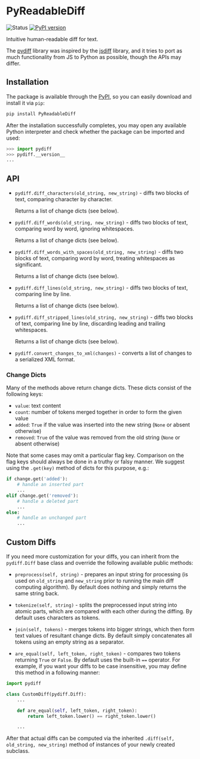 # PyReadableDiff

![Status](https://travis-ci.org/BeagleInc/PyReadableDiff.svg?branch=master)
[![PyPI version](https://badge.fury.io/py/PyReadableDiff.svg)](https://badge.fury.io/py/PyReadableDiff)

Intuitive human-readable diff for text.

The [pydiff](https://github.com/BeagleInc/PyReadableDiff)
library was inspired by the [jsdiff](https://github.com/kpdecker/jsdiff)
library, and it tries to port as much functionality from JS to Python as possible,
though the APIs may differ.

## Installation

The package is available through the [PyPI](https://pypi.python.org/pypi/PyReadableDiff),
so you can easily download and install it via `pip`:
```bash
pip install PyReadableDiff
```

After the installation successfully completes, you may open any available Python interpreter and check whether the package can be imported and used:
```python
>>> import pydiff
>>> pydiff.__version__
...
```

## API

* `pydiff.diff_characters(old_string, new_string)` - diffs two blocks of text, comparing character by character.

    Returns a list of change dicts (see below).

* `pydiff.diff_words(old_string, new_string)` - diffs two blocks of text, comparing word by word, ignoring whitespaces.

    Returns a list of change dicts (see below).

* `pydiff.diff_words_with_spaces(old_string, new_string)` - diffs two blocks of text, comparing word by word, treating whitespaces as significant.

    Returns a list of change dicts (see below).

* `pydiff.diff_lines(old_string, new_string)` - diffs two blocks of text, comparing line by line.

    Returns a list of change dicts (see below).

* `pydiff.diff_stripped_lines(old_string, new_string)` - diffs two blocks of text, comparing line by line, discarding leading and trailing whitespaces.

    Returns a list of change dicts (see below).

* `pydiff.convert_changes_to_xml(changes)` - converts a list of changes to a serialized XML format.

### Change Dicts

Many of the methods above return change dicts. These dicts consist of the following keys:

* `value`: text content
* `count`: number of tokens merged together in order to form the given value
* `added`: `True` if the value was inserted into the new string (`None` or absent otherwise)
* `removed`: `True` of the value was removed from the old string (`None` or absent otherwise)

Note that some cases may omit a particular flag key. Comparison on the flag keys should always be done in a truthy or falsy manner.
We suggest using the `.get(key)` method of dicts for this purpose, e.g.:
```python
if change.get('added'):
    # handle an inserted part
    ...
elif change.get('removed'):
    # handle a deleted part
    ...
else:
    # handle an unchanged part
    ...
```

## Custom Diffs

If you need more customization for your diffs, you can inherit from the `pydiff.Diff` base class and override the following available public methods:

* `preprocess(self, string)` - prepares an input string for processing (is used on `old_string` and `new_string` prior to running the main diff computing algorithm).
By default does nothing and simply returns the same string back.

* `tokenize(self, string)` - splits the preprocessed input string into atomic parts, which are compared with each other during the diffing.
By default uses characters as tokens.

* `join(self, tokens)` - merges tokens into bigger strings, which then form text values of resultant change dicts.
By default simply concatenates all tokens using an empty string as a separator.

* `are_equal(self, left_token, right_token)` - compares two tokens returning `True` or `False`.
By default uses the built-in `==` operator. For example, if you want your diffs to be case insensitive, you may define this method in a following manner:

```python
import pydiff

class CustomDiff(pydiff.Diff):
    ...

    def are_equal(self, left_token, right_token):
        return left_token.lower() == right_token.lower()

    ...
```

After that actual diffs can be computed via the inherited `.diff(self, old_string, new_string)` method of instances of your newly created subclass.
